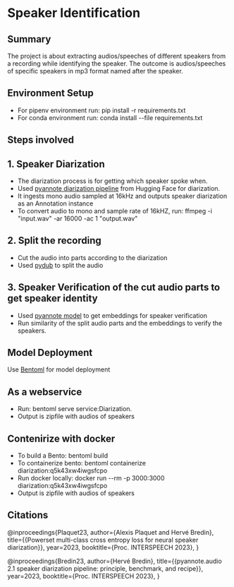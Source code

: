 # Speaker Identification
## Summary
The project is about extracting audios/speeches of different speakers from a recording while identifying the speaker. The outcome is audios/speeches of specific speakers in mp3 format named after the speaker.

## Environment Setup
- For pipenv environment run: pip install -r requirements.txt
- For conda environment run: conda install --file requirements.txt

## Steps involved 
## 1. Speaker Diarization 
- The diarization process is for getting which speaker spoke when.
- Used [pyannote diarization pipeline](https://huggingface.co/pyannote/speaker-diarization-3.1) from Hugging Face for diarization.
- It ingests mono audio sampled at 16kHz and outputs speaker diarization as an Annotation instance
- To convert audio to mono and sample rate of 16kHZ, run: ffmpeg -i "input.wav" -ar 16000 -ac 1 "output.wav"
## 2. Split the recording 
- Cut the audio into parts according to the diarization
- Used [pydub](https://github.com/jiaaro/pydub) to split the audio
## 3. Speaker Verification of the cut audio parts to get speaker identity
 - Used [pyannote model](https://huggingface.co/pyannote/wespeaker-voxceleb-resnet34-LM) to get embeddings for speaker verification
 - Run similarity of the split audio parts and the embeddings to verify the speakers.

## Model Deployment
Use [Bentoml](https://github.com/bentoml/BentoML/tree/main) for model deployment
## As a webservice
- Run: bentoml serve service:Diarization.
- Output is zipfile with audios of speakers
## Contenirize with docker
- To build a Bento: bentoml build
- To containerize bento: bentoml containerize diarization:q5k43xw4iwgsfcpo
- Run docker locally: docker run --rm -p 3000:3000 diarization:q5k43xw4iwgsfcpo
- Output is zipfile with audios of speakers


## Citations
@inproceedings{Plaquet23,
  author={Alexis Plaquet and Hervé Bredin},
  title={{Powerset multi-class cross entropy loss for neural speaker diarization}},
  year=2023,
  booktitle={Proc. INTERSPEECH 2023},
}

@inproceedings{Bredin23,
  author={Hervé Bredin},
  title={{pyannote.audio 2.1 speaker diarization pipeline: principle, benchmark, and recipe}},
  year=2023,
  booktitle={Proc. INTERSPEECH 2023},
}